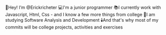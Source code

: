 👋Hey! I’m @Erickricheter
💻I'm a junior programmer
📚I currently work with Javascript, Html, Css - and I know a few more things from college
🏫I am studying Software Analysis and Development
🕯️And that's why most of my commits will be college projects, activities and exercises


